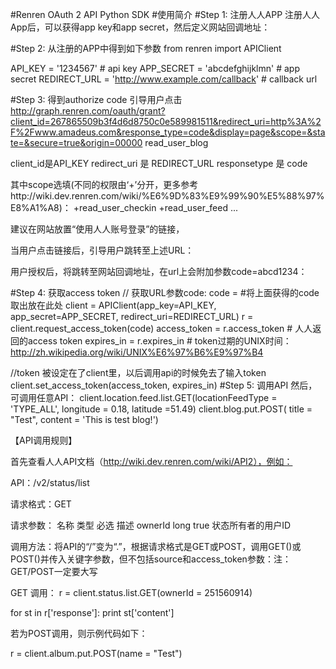 #Renren OAuth 2 API Python SDK
#使用简介
#Step 1: 注册人人APP
注册人人App后，可以获得app key和app secret，然后定义网站回调地址：

#Step 2: 从注册的APP中得到如下参数
from renren import APIClient

API_KEY = '1234567' # api key
APP_SECRET = 'abcdefghijklmn' # app secret
REDIRECT_URL = 'http://www.example.com/callback' # callback url


#Step 3: 得到authorize code
引导用户点击
http://graph.renren.com/oauth/grant?client_id=267865509b3f4d6d8750c0e589981511&redirect_uri=http%3A%2F%2Fwww.amadeus.com&response_type=code&display=page&scope=&state=&secure=true&origin=00000
read_user_blog

client_id是API_KEY
redirect_uri 是 REDIRECT_URL
responsetype 是 code

其中scope选填(不同的权限由‘+’分开，更多参考http://wiki.dev.renren.com/wiki/%E6%9D%83%E9%99%90%E5%88%97%E8%A1%A8)：
+read_user_checkin
+read_user_feed
...


建议在网站放置“使用人人账号登录”的链接，

当用户点击链接后，引导用户跳转至上述URL：

用户授权后，将跳转至网站回调地址，在url上会附加参数code=abcd1234：

#Step 4: 获取access token
// 获取URL参数code:
code = #将上面获得的code取出放在此处
client = APIClient(app_key=API_KEY, app_secret=APP_SECRET, redirect_uri=REDIRECT_URL)
r = client.request_access_token(code)
access_token = r.access_token # 人人返回的access token
expires_in = r.expires_in # token过期的UNIX时间：http://zh.wikipedia.org/wiki/UNIX%E6%97%B6%E9%97%B4

//token 被设定在了client里，以后调用api的时候免去了输入token
client.set_access_token(access_token, expires_in)
#Step 5: 调用API
然后，可调用任意API：
client.location.feed.list.GET(locationFeedType = 'TYPE_ALL', longitude = 0.18, latitude =51.49)
client.blog.put.POST( title = "Test", content = 'This is test blog!')

【API调用规则】

首先查看人人API文档（http://wiki.dev.renren.com/wiki/API2），例如：

API：/v2/status/list

请求格式：GET

请求参数：
名称	  类型	必选	 描述
ownerId	long	true	状态所有者的用户ID


调用方法：将API的“/”变为“.”，根据请求格式是GET或POST，调用GET()或POST()并传入关键字参数，但不包括source和access_token参数：注： GET/POST一定要大写

GET 调用：
r = client.status.list.GET(ownerId = 251560914)

for st in r['response']:
    print st['content']


若为POST调用，则示例代码如下：

r = client.album.put.POST(name = "Test")




